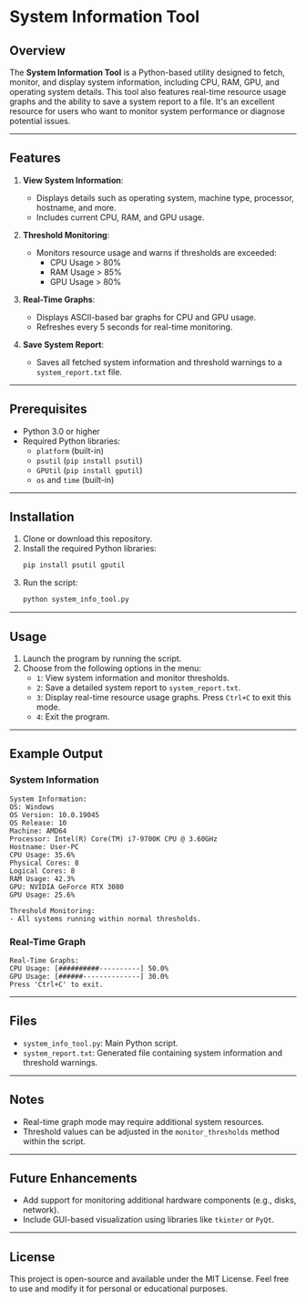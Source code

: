 # System Information Tool

## Overview
The **System Information Tool** is a Python-based utility designed to fetch, monitor, and display system information, including CPU, RAM, GPU, and operating system details. This tool also features real-time resource usage graphs and the ability to save a system report to a file. It's an excellent resource for users who want to monitor system performance or diagnose potential issues.

---

## Features
1. **View System Information**:
   - Displays details such as operating system, machine type, processor, hostname, and more.
   - Includes current CPU, RAM, and GPU usage.

2. **Threshold Monitoring**:
   - Monitors resource usage and warns if thresholds are exceeded:
     - CPU Usage > 80%
     - RAM Usage > 85%
     - GPU Usage > 80%

3. **Real-Time Graphs**:
   - Displays ASCII-based bar graphs for CPU and GPU usage.
   - Refreshes every 5 seconds for real-time monitoring.

4. **Save System Report**:
   - Saves all fetched system information and threshold warnings to a `system_report.txt` file.

---

## Prerequisites
- Python 3.0 or higher
- Required Python libraries:
  - `platform` (built-in)
  - `psutil` (`pip install psutil`)
  - `GPUtil` (`pip install gputil`)
  - `os` and `time` (built-in)

---

## Installation
1. Clone or download this repository.
2. Install the required Python libraries:
   ```bash
   pip install psutil gputil
   ```
3. Run the script:
   ```bash
   python system_info_tool.py
   ```

---

## Usage
1. Launch the program by running the script.
2. Choose from the following options in the menu:
   - `1`: View system information and monitor thresholds.
   - `2`: Save a detailed system report to `system_report.txt`.
   - `3`: Display real-time resource usage graphs. Press `Ctrl+C` to exit this mode.
   - `4`: Exit the program.

---

## Example Output
### System Information
```
System Information:
OS: Windows
OS Version: 10.0.19045
OS Release: 10
Machine: AMD64
Processor: Intel(R) Core(TM) i7-9700K CPU @ 3.60GHz
Hostname: User-PC
CPU Usage: 35.6%
Physical Cores: 8
Logical Cores: 8
RAM Usage: 42.3%
GPU: NVIDIA GeForce RTX 3080
GPU Usage: 25.6%

Threshold Monitoring:
- All systems running within normal thresholds.
```

### Real-Time Graph
```
Real-Time Graphs:
CPU Usage: [##########----------] 50.0%
GPU Usage: [######--------------] 30.0%
Press 'Ctrl+C' to exit.
```

---

## Files
- `system_info_tool.py`: Main Python script.
- `system_report.txt`: Generated file containing system information and threshold warnings.

---

## Notes
- Real-time graph mode may require additional system resources.
- Threshold values can be adjusted in the `monitor_thresholds` method within the script.

---

## Future Enhancements
- Add support for monitoring additional hardware components (e.g., disks, network).
- Include GUI-based visualization using libraries like `tkinter` or `PyQt`.

---

## License
This project is open-source and available under the MIT License. Feel free to use and modify it for personal or educational purposes.
